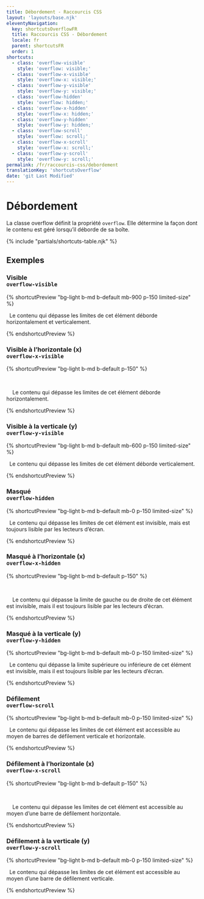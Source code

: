 ```yaml
---
title: Débordement - Raccourcis CSS
layout: 'layouts/base.njk'
eleventyNavigation:
  key: shortcutsOverflowFR
  title: Raccourcis CSS - Débordement
  locale: fr
  parent: shortcutsFR
  order: 1
shortcuts:
  - class: 'overflow-visible'
    style: 'overflow: visible;'
  - class: 'overflow-x-visible'
    style: 'overflow-x: visible;'
  - class: 'overflow-y-visible'
    style: 'overflow-y: visible;'
  - class: 'overflow-hidden'
    style: 'overflow: hidden;'
  - class: 'overflow-x-hidden'
    style: 'overflow-x: hidden;'
  - class: 'overflow-y-hidden'
    style: 'overflow-y: hidden;'
  - class: 'overflow-scroll'
    style: 'overflow: scroll;'
  - class: 'overflow-x-scroll'
    style: 'overflow-x: scroll;'
  - class: 'overflow-y-scroll'
    style: 'overflow-y: scroll;'
permalink: /fr/raccourcis-css/debordement
translationKey: 'shortcutsOverflow'
date: 'git Last Modified'
---
```


# Débordement

La classe overflow définit la propriété `overflow`. Elle détermine la façon dont le contenu est géré lorsqu’il déborde de sa boîte.

{% include "partials/shortcuts-table.njk" %}

## Exemples

### Visible<br/>`overflow-visible`

{% shortcutPreview "bg-light b-md b-default mb-900 p-150 limited-size" %}

<p class="overflow-visible">
  Le contenu qui dépasse les limites de cet élément déborde horizontalement et verticalement.
</p>
{% endshortcutPreview %}

### Visible à l’horizontale (x)<br/>`overflow-x-visible`

{% shortcutPreview "bg-light b-md b-default p-150" %}

<div class="overflow-x-visible" style="width: 250px;">
  <p style="width: 500px;">
    Le contenu qui dépasse les limites de cet élément déborde horizontalement.
  </p>
</div>
{% endshortcutPreview %}

### Visible à la verticale (y)<br/>`overflow-y-visible`

{% shortcutPreview "bg-light b-md b-default mb-600 p-150 limited-size" %}

<p class="overflow-y-visible">
  Le contenu qui dépasse les limites de cet élément déborde verticalement.
</p>
{% endshortcutPreview %}

### Masqué <br/>`overflow-hidden`

{% shortcutPreview "bg-light b-md b-default mb-0 p-150 limited-size" %}

<p class="overflow-hidden">
  Le contenu qui dépasse les limites de cet élément est invisible, mais est toujours lisible par les lecteurs d’écran.
</p>
{% endshortcutPreview %}

### Masqué à l’horizontale (x)<br/>`overflow-x-hidden`

{% shortcutPreview "bg-light b-md b-default p-150" %}

<div class="overflow-x-hidden" style="width: 250px;">
  <p style="width: 500px;">
    Le contenu qui dépasse la limite de gauche ou de droite de cet élément est invisible, mais il est toujours lisible par les lecteurs d’écran.
  </p>
</div>
{% endshortcutPreview %}

### Masqué à la verticale (y)<br/>`overflow-y-hidden`

{% shortcutPreview "bg-light b-md b-default mb-0 p-150 limited-size" %}

<p class="overflow-y-hidden">
  Le contenu qui dépasse la limite supérieure ou inférieure de cet élément est invisible, mais il est toujours lisible par les lecteurs d’écran.
</p>
{% endshortcutPreview %}

### Défilement <br/>`overflow-scroll`

{% shortcutPreview "bg-light b-md b-default mb-0 p-150 limited-size" %}

<p class="overflow-scroll">
  Le contenu qui dépasse les limites de cet élément est accessible au moyen de barres de défilement verticale et horizontale.
</p>
{% endshortcutPreview %}

### Défilement à l’horizontale (x)<br/>`overflow-x-scroll`

{% shortcutPreview "bg-light b-md b-default p-150" %}

<div class="overflow-x-scroll" style="width: 250px;">
  <p style="width: 500px;">
    Le contenu qui dépasse les limites de cet élément est accessible au moyen d’une barre de défilement horizontale.
  </p>
</div>
{% endshortcutPreview %}

### Défilement à la verticale (y)<br/>`overflow-y-scroll`

{% shortcutPreview "bg-light b-md b-default mb-0 p-150 limited-size" %}

<p class="overflow-y-scroll">
  Le contenu qui dépasse les limites de cet élément est accessible au moyen d’une barre de défilement verticale.
</p>
{% endshortcutPreview %}
